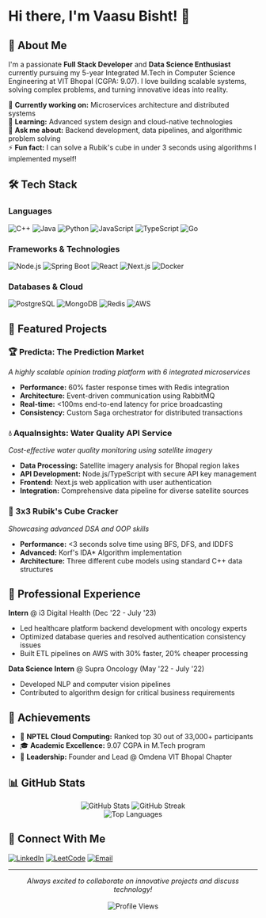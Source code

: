 # Hi there, I'm Vaasu Bisht! 👋

## 🚀 About Me

I'm a passionate **Full Stack Developer** and **Data Science Enthusiast** currently pursuing my 5-year Integrated M.Tech in Computer Science Engineering at VIT Bhopal (CGPA: 9.07). I love building scalable systems, solving complex problems, and turning innovative ideas into reality.

🌟 **Currently working on:** Microservices architecture and distributed systems  
🌱 **Learning:** Advanced system design and cloud-native technologies  
💬 **Ask me about:** Backend development, data pipelines, and algorithmic problem solving  
⚡ **Fun fact:** I can solve a Rubik's cube in under 3 seconds using algorithms I implemented myself!

## 🛠️ Tech Stack

### Languages
![C++](https://img.shields.io/badge/C++-00599C?style=for-the-badge&logo=c%2B%2B&logoColor=white)
![Java](https://img.shields.io/badge/Java-ED8B00?style=for-the-badge&logo=java&logoColor=white)
![Python](https://img.shields.io/badge/Python-3776AB?style=for-the-badge&logo=python&logoColor=white)
![JavaScript](https://img.shields.io/badge/JavaScript-F7DF1E?style=for-the-badge&logo=javascript&logoColor=black)
![TypeScript](https://img.shields.io/badge/TypeScript-007ACC?style=for-the-badge&logo=typescript&logoColor=white)
![Go](https://img.shields.io/badge/Go-00ADD8?style=for-the-badge&logo=go&logoColor=white)

### Frameworks & Technologies
![Node.js](https://img.shields.io/badge/Node.js-43853D?style=for-the-badge&logo=node.js&logoColor=white)
![Spring Boot](https://img.shields.io/badge/Spring_Boot-6DB33F?style=for-the-badge&logo=spring-boot&logoColor=white)
![React](https://img.shields.io/badge/React-20232A?style=for-the-badge&logo=react&logoColor=61DAFB)
![Next.js](https://img.shields.io/badge/Next.js-000000?style=for-the-badge&logo=next.js&logoColor=white)
![Docker](https://img.shields.io/badge/Docker-2496ED?style=for-the-badge&logo=docker&logoColor=white)

### Databases & Cloud
![PostgreSQL](https://img.shields.io/badge/PostgreSQL-316192?style=for-the-badge&logo=postgresql&logoColor=white)
![MongoDB](https://img.shields.io/badge/MongoDB-4EA94B?style=for-the-badge&logo=mongodb&logoColor=white)
![Redis](https://img.shields.io/badge/Redis-DC382D?style=for-the-badge&logo=redis&logoColor=white)
![AWS](https://img.shields.io/badge/Amazon_AWS-232F3E?style=for-the-badge&logo=amazon-aws&logoColor=white)

## 🎯 Featured Projects

### 🏆 Predicta: The Prediction Market
*A highly scalable opinion trading platform with 6 integrated microservices*
- **Performance:** 60% faster response times with Redis integration
- **Architecture:** Event-driven communication using RabbitMQ
- **Real-time:** <100ms end-to-end latency for price broadcasting
- **Consistency:** Custom Saga orchestrator for distributed transactions

### 💧 AquaInsights: Water Quality API Service
*Cost-effective water quality monitoring using satellite imagery*
- **Data Processing:** Satellite imagery analysis for Bhopal region lakes
- **API Development:** Node.js/TypeScript with secure API key management
- **Frontend:** Next.js web application with user authentication
- **Integration:** Comprehensive data pipeline for diverse satellite sources

### 🧩 3x3 Rubik's Cube Cracker
*Showcasing advanced DSA and OOP skills*
- **Performance:** <3 seconds solve time using BFS, DFS, and IDDFS
- **Advanced:** Korf's IDA* Algorithm implementation
- **Architecture:** Three different cube models using standard C++ data structures

## 💼 Professional Experience

**Intern** @ i3 Digital Health (Dec '22 - July '23)
- Led healthcare platform backend development with oncology experts
- Optimized database queries and resolved authentication consistency issues
- Built ETL pipelines on AWS with 30% faster, 20% cheaper processing

**Data Science Intern** @ Supra Oncology (May '22 - July '22)
- Developed NLP and computer vision pipelines
- Contributed to algorithm design for critical business requirements

## 🏅 Achievements

- 🥇 **NPTEL Cloud Computing:** Ranked top 30 out of 33,000+ participants
- 🎓 **Academic Excellence:** 9.07 CGPA in M.Tech program
- 👥 **Leadership:** Founder and Lead @ Omdena VIT Bhopal Chapter

## 📊 GitHub Stats

<div align="center">
  <img src="https://github-readme-stats.vercel.app/api?username=vaasu2002&show_icons=true&theme=radical" alt="GitHub Stats" />
  <img src="https://github-readme-streak-stats.herokuapp.com/?user=vaasu2002&theme=radical" alt="GitHub Streak" />
</div>

<div align="center">
  <img src="https://github-readme-stats.vercel.app/api/top-langs/?username=vaasu2002&layout=compact&theme=radical" alt="Top Languages" />
</div>

## 🔗 Connect With Me

[![LinkedIn](https://img.shields.io/badge/LinkedIn-0077B5?style=for-the-badge&logo=linkedin&logoColor=white)](https://www.linkedin.com/in/vaasubisht/)
[![LeetCode](https://img.shields.io/badge/LeetCode-FFA116?style=for-the-badge&logo=leetcode&logoColor=black)](https://leetcode.com/u/vaasu2002)
[![Email](https://img.shields.io/badge/Email-D14836?style=for-the-badge&logo=gmail&logoColor=white)](mailto:bishtvaasu@gmail.com)

---

<div align="center">
  <i>Always excited to collaborate on innovative projects and discuss technology!</i>
  <br><br>
  <img src="https://komarev.com/ghpvc/?username=vaasu2002&color=blueviolet&style=flat-square&label=Profile+Views" alt="Profile Views" />
</div>
